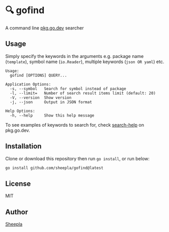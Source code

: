 # 🔍 gofind

A command line [pkg.go.dev](pkg.go.dev) searcher

## Usage

Simply specify the keywords in the arguments e.g. package name (`template`), symbol name (`io.Reader`), multiple keywords (`json OR yaml`) etc.

```
Usage:
  gofind [OPTIONS] QUERY...

Application Options:
  -s, --symbol   Search for symbol instead of package
  -l, --limit=   Number of search result items limit (default: 20)
  -V, --version  Show version
  -j, --json     Output in JSON format

Help Options:
  -h, --help     Show this help message
```

To see examples of keywords to search for, check [search-help](https://pkg.go.dev/search-help) on pkg.go.dev.

## Installation

Clone or download this repository then run `go install`, or run below:

```sh
go install github.com/sheepla/gofind@latest
```

## License

MIT

## Author

[Sheepla](https://github.com/sheepla)
